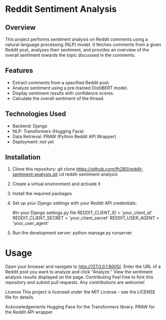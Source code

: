 # Reddit Sentiment Analysis

## Overview
This project performs sentiment analysis on Reddit comments using a natural language processing (NLP) model. It fetches comments from a given Reddit post, analyzes their sentiment, and provides an overview of the overall sentiment towards the topic discussed in the comments.

## Features
- Extract comments from a specified Reddit post.
- Analyze sentiment using a pre-trained DistilBERT model.
- Display sentiment results with confidence scores.
- Calculate the overall sentiment of the thread.

## Technologies Used
- Backend: Django
- NLP: Transformers (Hugging Face)
- Data Retrieval: PRAW (Python Reddit API Wrapper)
- Deployment: not yet 

## Installation
1. Clone this repository:
   git clone https://github.com/fh280/reddit-sentiment-analysis.git
   cd reddit-sentiment-analysis
2. Create a virtual environment and activate it
3. Install the required packages
4. Set up your Django settings with your Reddit API credentials:

     #In your Django settings.py file
     REDDIT_CLIENT_ID = 'your_client_id'
     REDDIT_CLIENT_SECRET = 'your_client_secret'
     REDDIT_USER_AGENT = 'your_user_agent'

5. Run the development server:
   python manage.py runserver

# Usage
Open your browser and navigate to http://127.0.0.1:8000/.
Enter the URL of a Reddit post you want to analyze and click "Analyze."
View the sentiment analysis results displayed on the page.
Contributing
Feel free to fork this repository and submit pull requests. Any contributions are welcome!

License
This project is licensed under the MIT License - see the LICENSE file for details.

Acknowledgements
Hugging Face for the Transformers library.
PRAW for the Reddit API wrapper.
